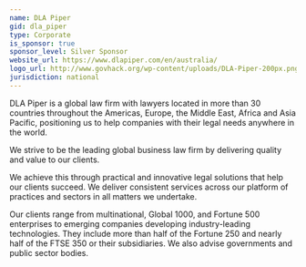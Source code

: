 ```yaml
---
name: DLA Piper
gid: dla_piper
type: Corporate
is_sponsor: true
sponsor_level: Silver Sponsor
website_url: https://www.dlapiper.com/en/australia/
logo_url: http://www.govhack.org/wp-content/uploads/DLA-Piper-200px.png
jurisdiction: national
---
```


DLA Piper is a global law firm with lawyers located in more than 30 countries throughout the Americas, Europe, the Middle East, Africa and Asia Pacific, positioning us to help companies with their legal needs anywhere in the world.

We strive to be the leading global business law firm by delivering quality and value to our clients.

We achieve this through practical and innovative legal solutions that help our clients succeed. We deliver consistent services across our platform of practices and sectors in all matters we undertake.

Our clients range from multinational, Global 1000, and Fortune 500 enterprises to emerging companies developing industry-leading technologies. They include more than half of the Fortune 250 and nearly half of the FTSE 350 or their subsidiaries. We also advise governments and public sector bodies.